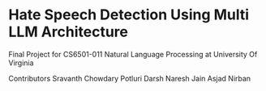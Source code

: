 # Hate Speech Detection Using Multi LLM Architecture

Final Project for CS6501-011 Natural Language Processing at University Of Virginia

Contributors
Sravanth Chowdary Potluri
Darsh Naresh Jain
Asjad Nirban

